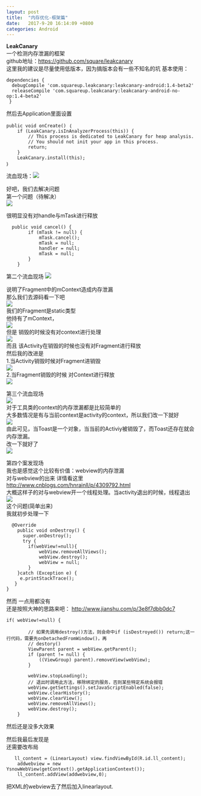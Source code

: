 ```yaml
---
layout: post
title:  "内存优化-框架篇"
date:   2017-9-20 16:14:09 +0800
categories: Android
---
```

**LeakCanary**  
一个检测内存泄漏的框架  
github地址：https://github.com/square/leakcanary  
这里我的建议是尽量使用低版本，因为搞版本会有一些不知名的坑
基本使用：

    dependencies {
      debugCompile 'com.squareup.leakcanary:leakcanary-android:1.4-beta2'
      releaseCompile 'com.squareup.leakcanary:leakcanary-android-no-op:1.4-beta2'
     }
    
然后去Application里面设置

    public void onCreate() ｛
		if (LeakCanary.isInAnalyzerProcess(this)) {
            // This process is dedicated to LeakCanary for heap analysis.
            // You should not init your app in this process.
            return;
        }
        LeakCanary.install(this);
    ｝

流血现场：![](https://i.imgur.com/sNZGyWt.png)

好吧，我们去解决问题  
第一个问题（待解决）  
![](https://i.imgur.com/lPlDi6B.png)

很明显没有对handle与mTask进行释放  

      public void cancel() {
            if (mTask != null) {
                mTask.cancel();
                mTask = null;
                handler = null;
                mTask = null;
            }
        }


第二个流血现场    ![](https://i.imgur.com/ASgTvdS.png)

说明了Fragment中的mContext造成内存泄漏  
那么我们去源码看一下吧  
![](https://i.imgur.com/KPE0RKG.png)  
我们的Fragment是static类型  
他持有了mContext，  
![](https://i.imgur.com/eDdp8DG.png)  
但是 销毁的时候没有对context进行处理      
![](https://i.imgur.com/KCfaEiE.png)  
而且 该Activity在销毁的时候也没有对Fragment进行释放  
然后我的改进是  
1.当Activity销毁时候对Fragment进销毁  
![](https://i.imgur.com/mKl936V.png)  
2.当Fragment销毁的时候 对Context进行释放  
![](https://i.imgur.com/jIwzIRB.png)  





第三个流血现场  
![](https://i.imgur.com/qOutGzk.png)  
对于工具类的context的内存泄漏都是比较简单的  
大多数情况是有与当前context是activity的context，所以我们改一下就好  
![](https://i.imgur.com/pB8012k.png)  
由此可见，当Toast是一个对象，当当前的Activiy被销毁了，而Toast还存在就会内存泄漏。  
改一下就好了    
![](https://i.imgur.com/pDKV8t3.png)  


第四个案发现场  
我也是感觉这个比较有价值：webview的内存泄漏  
对与webview的出来 详情看这里 http://www.cnblogs.com/hnrainll/p/4309792.html  
大概这样子的对与webview开一个线程处理。当activity退出的时候，线程退出  
![](https://i.imgur.com/i4gW5Ob.png)  
这个问题(简单出来)  
我就初步处理一下  
     
      @Override
        public void onDestroy() {
          super.onDestroy();
          try {
            if(webView!=null){
                webView.removeAllViews();
                webView.destroy();
                webView = null;
            }
        }catch (Exception e) {
         e.printStackTrace();
       }
    }
然而 一点用都没有  
还是按照大神的思路来吧：  http://www.jianshu.com/p/3e8f7dbb0dc7  
    
    if( webView!=null) {

            // 如果先调用destroy()方法，则会命中if (isDestroyed()) return;这一行代码，需要先onDetachedFromWindow()，再
            // destory()
            ViewParent parent = webView.getParent();
            if (parent != null) {
                ((ViewGroup) parent).removeView(webView);
            }

            webView.stopLoading();
            // 退出时调用此方法，移除绑定的服务，否则某些特定系统会报错
            webView.getSettings().setJavaScriptEnabled(false);
            webView.clearHistory();
            webView.clearView();
            webView.removeAllViews();
            webView.destroy();
        }

  然后还是没多大效果  

  然后我最后发现是  
  还需要改布局  
    
       ll_content = (LinearLayout) view.findViewById(R.id.ll_content);
        addwebview = new YsnowWebView(getContext().getApplicationContext());
        ll_content.addView(addwebview,0);

把XML的webview去了然后加入linearlayout.  

